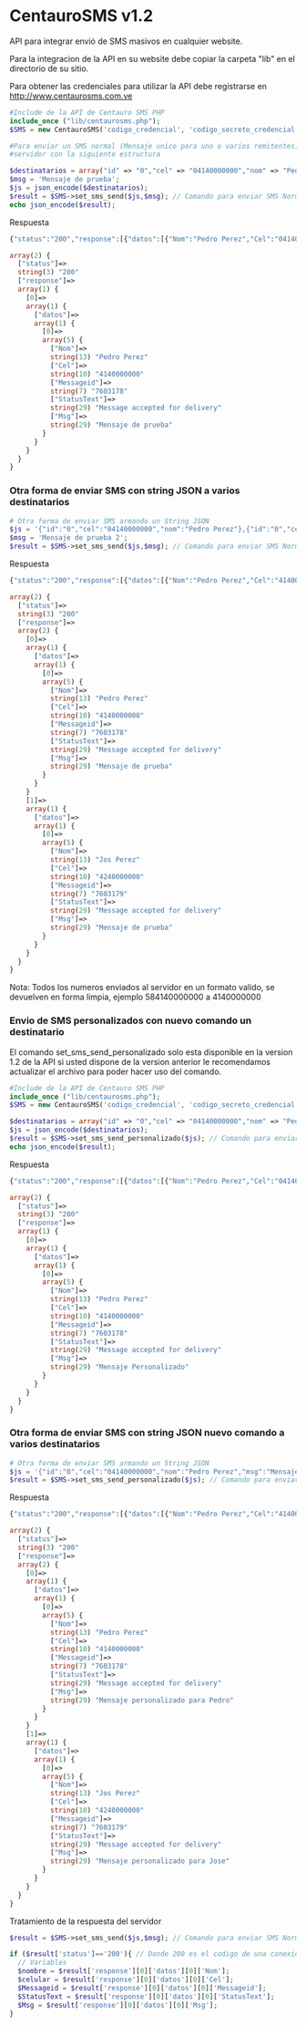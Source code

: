 # CentauroSMS v1.2
API para integrar envió de SMS masivos en cualquier website. 

Para la integracion de la API en su website debe copiar la carpeta "lib" en el directorio de su sitio. 

Para obtener las credenciales para utilizar la API debe registrarse en http://www.centaurosms.com.ve

```php
#Include de la API de Centauro SMS PHP
include_once ("lib/centaurosms.php");
$SMS = new CentauroSMS('codigo_credencial', 'codigo_secreto_credencial');

#Para enviar un SMS normal (Mensaje unico para uno o varios remitentes) debe armar un JSON para enviarlo al 
#servidor con la siguiente estructura

$destinatarios = array("id" => "0","cel" => "04140000000","nom" => "Pedro Perez");	
$msg = 'Mensaje de prueba';
$js = json_encode($destinatarios);
$result = $SMS->set_sms_send($js,$msg); // Comando para enviar SMS Normales
echo json_encode($result);
```
Respuesta
```php
{"status":"200","response":[{"datos":[{"Nom":"Pedro Perez","Cel":"04140000000","Messageid":"7603178","StatusText":"Message accepted for delivery","Msg":"Mensaje de prueba"}]}]}
```
```php
array(2) {
  ["status"]=>
  string(3) "200"
  ["response"]=>
  array(1) {
    [0]=>
    array(1) {
      ["datos"]=>
      array(1) {
        [0]=>
        array(5) {
          ["Nom"]=>
          string(13) "Pedro Perez"
          ["Cel"]=>
          string(10) "4140000000"
          ["Messageid"]=>
          string(7) "7603178"
          ["StatusText"]=>
          string(29) "Message accepted for delivery"
          ["Msg"]=>
          string(29) "Mensaje de prueba"
        }
      }
    }
  }
}
```

### Otra forma de enviar SMS con string JSON a varios destinatarios
```php
# Otra forma de enviar SMS armando un String JSON
$js = '{"id":"0","cel":"04140000000","nom":"Pedro Perez"},{"id":"0","cel":"584240000000","nom":"Jose Perez"}';
$msg = 'Mensaje de prueba 2';
$result = $SMS->set_sms_send($js,$msg); // Comando para enviar SMS Normales varios destinatarios

```
Respuesta
```php
{"status":"200","response":[{"datos":[{"Nom":"Pedro Perez","Cel":"4140000000","Messageid":"7603178","StatusText":"Message accepted for delivery","Msg":"Mensaje de prueba"},{"Nom":"Jose Perez","Cel":"4240000000","Messageid":"7603179","StatusText":"Message accepted for delivery","Msg":"Mensaje de prueba"}]}]}
```
```php
array(2) {
  ["status"]=>
  string(3) "200"
  ["response"]=>
  array(2) {
    [0]=>
    array(1) {
      ["datos"]=>
      array(1) {
        [0]=>
        array(5) {
          ["Nom"]=>
          string(13) "Pedro Perez"
          ["Cel"]=>
          string(10) "4140000000"
          ["Messageid"]=>
          string(7) "7603178"
          ["StatusText"]=>
          string(29) "Message accepted for delivery"
          ["Msg"]=>
          string(29) "Mensaje de prueba"
        }
      }
    }
    [1]=>
    array(1) {
      ["datos"]=>
      array(1) {
        [0]=>
        array(5) {
          ["Nom"]=>
          string(13) "Jos Perez"
          ["Cel"]=>
          string(10) "4240000000"
          ["Messageid"]=>
          string(7) "7603179"
          ["StatusText"]=>
          string(29) "Message accepted for delivery"
          ["Msg"]=>
          string(29) "Mensaje de prueba"
        }
      }
    }    
  }
}
```
Nota: Todos los numeros enviados al servidor en un formato valido, se devuelven en forma limpia, ejemplo 584140000000 a 4140000000

### Envio de SMS personalizados con nuevo comando un destinatario

El comando set_sms_send_personalizado solo esta disponible en la version 1.2 de la API si usted dispone de la version anterior le recomendamos actualizar el archivo para poder hacer uso del comando.

```php
#Include de la API de Centauro SMS PHP
include_once ("lib/centaurosms.php");
$SMS = new CentauroSMS('codigo_credencial', 'codigo_secreto_credencial');

$destinatarios = array("id" => "0","cel" => "04140000000","nom" => "Pedro Perez","msg" => "Mensaje Personalizado");	
$js = json_encode($destinatarios);
$result = $SMS->set_sms_send_personalizado($js); // Comando para enviar SMS Personalizados
echo json_encode($result);
```
Respuesta
```php
{"status":"200","response":[{"datos":[{"Nom":"Pedro Perez","Cel":"04140000000","Messageid":"7603178","StatusText":"Message accepted for delivery","Msg":"Mensaje Personalizado"}]}]}
```
```php
array(2) {
  ["status"]=>
  string(3) "200"
  ["response"]=>
  array(1) {
    [0]=>
    array(1) {
      ["datos"]=>
      array(1) {
        [0]=>
        array(5) {
          ["Nom"]=>
          string(13) "Pedro Perez"
          ["Cel"]=>
          string(10) "4140000000"
          ["Messageid"]=>
          string(7) "7603178"
          ["StatusText"]=>
          string(29) "Message accepted for delivery"
          ["Msg"]=>
          string(29) "Mensaje Personalizado"
        }
      }
    }
  }
}
```
### Otra forma de enviar SMS con string JSON nuevo comando a varios destinatarios
```php
# Otra forma de enviar SMS armando un String JSON
$js = '{"id":"0","cel":"04140000000","nom":"Pedro Perez","msg":"Mensaje personalizado para Pedro"},{"id":"0","cel":"584240000000","nom":"Jose Perez","msg":"Mensaje personalizado para Jose"}';
$result = $SMS->set_sms_send_personalizado($js); // Comando para enviar SMS Normales varios destinatarios

```
Respuesta
```php
{"status":"200","response":[{"datos":[{"Nom":"Pedro Perez","Cel":"4140000000","Messageid":"7603178","StatusText":"Message accepted for delivery","Msg":"Mensaje personalizado para Pedro"},{"Nom":"Jose Perez","Cel":"4240000000","Messageid":"7603179","StatusText":"Message accepted for delivery","Msg":"Mensaje personalizado para Pedro"}]}]}
```
```php
array(2) {
  ["status"]=>
  string(3) "200"
  ["response"]=>
  array(2) {
    [0]=>
    array(1) {
      ["datos"]=>
      array(1) {
        [0]=>
        array(5) {
          ["Nom"]=>
          string(13) "Pedro Perez"
          ["Cel"]=>
          string(10) "4140000000"
          ["Messageid"]=>
          string(7) "7603178"
          ["StatusText"]=>
          string(29) "Message accepted for delivery"
          ["Msg"]=>
          string(29) "Mensaje personalizado para Pedro"
        }
      }
    }
    [1]=>
    array(1) {
      ["datos"]=>
      array(1) {
        [0]=>
        array(5) {
          ["Nom"]=>
          string(13) "Jos Perez"
          ["Cel"]=>
          string(10) "4240000000"
          ["Messageid"]=>
          string(7) "7603179"
          ["StatusText"]=>
          string(29) "Message accepted for delivery"
          ["Msg"]=>
          string(29) "Mensaje personalizado para Jose"
        }
      }
    }    
  }
}
```

Tratamiento de la respuesta del servidor

```php
$result = $SMS->set_sms_send($js,$msg); // Comando para enviar SMS Normales

if ($result['status']=='200'){ // Donde 200 es el codigo de una conexion exitosa con el servidor
  // Variables
  $nombre = $result['response'][0]['datos'][0]['Nom'];
  $celular = $result['response'][0]['datos'][0]['Cel'];
  $Messageid = $result['response'][0]['datos'][0]['Messageid'];
  $StatusText = $result['response'][0]['datos'][0]['StatusText'];
  $Msg = $result['response'][0]['datos'][0]['Msg'];
}
```
